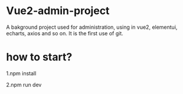 # Vue2-admin-project
A bakground project used for administration, using in vue2, elementui, echarts, axios and so on. It is the first use of git.
# how to start?
1.npm install

2.npm run dev
